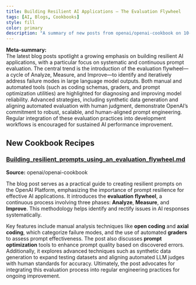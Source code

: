 ```yaml
---
title: Building Resilient AI Applications – The Evaluation Flywheel
tags: [AI, Blogs, Cookbooks]
style: fill
color: primary
description: "A summary of new posts from openai/openai-cookbook on 10-08"
---
```

**Meta-summary:**  
The latest blog posts spotlight a growing emphasis on building resilient AI applications, with a particular focus on systematic and continuous prompt evaluation. The central trend is the introduction of the evaluation flywheel—a cycle of Analyze, Measure, and Improve—to identify and iteratively address failure modes in large language model outputs. Both manual and automated tools (such as coding schemas, graders, and prompt optimization utilities) are highlighted for diagnosing and improving model reliability. Advanced strategies, including synthetic data generation and aligning automated evaluation with human judgment, demonstrate OpenAI’s commitment to robust, scalable, and human-aligned prompt engineering. Regular integration of these evaluation practices into development workflows is encouraged for sustained AI performance improvement.

## New Cookbook Recipes

### [Building_resilient_prompts_using_an_evaluation_flywheel.md](https://github.com/openai/openai-cookbook/blob/2ce7c32a253a0540c9bd65d7c84c773e16e1eead/examples/evaluation/Building_resilient_prompts_using_an_evaluation_flywheel.md)
**Source:** openai/openai-cookbook

The blog post serves as a practical guide to creating resilient prompts on the OpenAI Platform, emphasizing the importance of prompt resilience for effective AI applications. It introduces the **evaluation flywheel**, a continuous process involving three phases: **Analyze**, **Measure**, and **Improve**. This methodology helps identify and rectify issues in AI responses systematically.

Key features include manual analysis techniques like **open coding** and **axial coding**, which categorize failure modes, and the use of automated **graders** to assess prompt effectiveness. The post also discusses **prompt optimization** tools to enhance prompt quality based on discovered errors. Additionally, it explores advanced techniques such as synthetic data generation to expand testing datasets and aligning automated LLM judges with human standards for accuracy. Ultimately, the post advocates for integrating this evaluation process into regular engineering practices for ongoing improvement.
